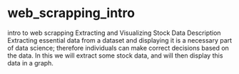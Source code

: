 # web_scrapping_intro
intro to web scrapping
Extracting and Visualizing Stock Data
Description
Extracting essential data from a dataset and displaying it is a necessary part of data science; 
therefore individuals can make correct decisions based on the data. In this
we will extract some stock data, and will then display this data in a graph.
